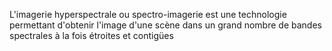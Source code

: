 L'imagerie hyperspectrale ou spectro-imagerie est une technologie permettant d'obtenir l'image d'une scène dans un grand nombre de bandes spectrales à la fois étroites et contigües
